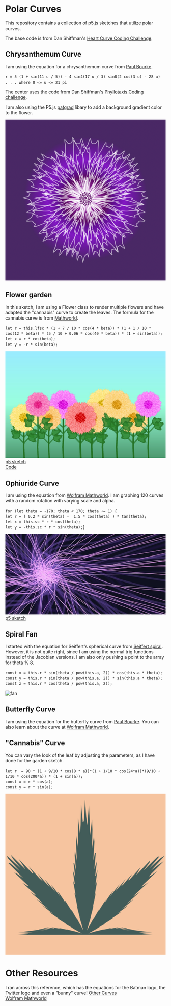 # Polar Curves

 This repository contains a collection of p5.js sketches that utilize polar curves. 
 
 
 The base code is from Dan Shiffman's [Heart Curve Coding Challenge](https://thecodingtrain.com/challenges/134-heart-curve).   
 
 
 ## Chrysanthemum Curve

 I am using the equation for a chrysanthemum curve from [Paul Bourke](http://paulbourke.net/geometry/chrysanthemum/).  

 `r = 5 (1 + sin(11 u / 5)) - 4 sin4(17 u / 3) sin8(2 cos(3 u) - 28 u)  . . . where 0 <= u <= 21 pi`  

The center uses the code from Dan Shiffman's [Phyllotaxis Coding challenge](https://thecodingtrain.com/challenges/30-phyllotaxis).


I am also using the P5.js [patgrad](https://github.com/antiboredom/p5.patgrad) libary to add a background gradient color to the flower.

![](assets/purple.png)

## Flower garden

In this sketch, I am using a Flower class to render multiple flowers and have adapted the "cannabis" curve to create the leaves. The formula for the cannabis curve is from [Mathworld](https://mathworld.wolfram.com/CannabisCurve.html).

`let r = this.lfsc * (1 + 7 / 10 * cos(4 * beta)) * (1 + 1 / 10 * cos(12 * beta)) * (5 / 10 + 0.06 * cos(40 * beta)) * (1 + sin(beta));`   
`let x = r * cos(beta);`    
`let y = -r * sin(beta);`

![](assets/chrysanthemum_garden.jpg)  
[p5 sketch](https://editor.p5js.org/kfahn/sketches/wnQDK8Qog)  
[Code](https://github.com/kfahn22/polar_curves/tree/main/chrystanthemum_garden)

## Ophiuride Curve

I am using the equation from [Wolfram Mathworld](https://mathworld.wolfram.com/Ophiuride.html).  I am graphing 120 curves with a random rotation with varying scale and alpha.

`for (let theta = -170; theta < 170; theta += 1) {`        
`let r = ( 0.2 * sin(theta) -  1.5 * cos(theta) ) * tan(theta);`  
`let x = this.sc * r * cos(theta);`    
`let y = -this.sc * r * sin(theta);}`

![](assets/ophiuride1.jpg)
[p5 sketch](https://editor.p5js.org/kfahn/sketches/TflYfJiF3)

## Spiral Fan

I started with the equation for Seiffert's spherical curve from [Seiffert spiral](https://www.wolframalpha.com/input/?i=seiffert%27s+spherical+spiral).  However, it is not quite right, since I am using the normal trig functions instead of the Jacobian versions.  I am also only pushing a point to the array for theta % 8.  

`const x = this.r * sin(theta / pow(this.a, 2)) * cos(this.a * theta);`  
`const y = this.r * sin(theta / pow(this.a, 2)) * sin(this.a * theta);`  
`const z = this.r * cos(theta / pow(this.a, 2));`

![fan](https://github.com/kfahn22/polar_curves/assets/65121394/30f4b722-0ef2-4bcd-b2cf-2c404f5fdadd)


## Butterfly Curve

I am using the equation for the butterfly curve from [Paul Bourke](http://paulbourke.net/geometry/butterfly/). You can also learn about the curve at [Wolfram Mathworld](https://mathworld.wolfram.com/ButterflyCurve.html).


## "Cannabis" Curve

You can vary the look of the leaf by adjusting the parameters, as I have done for the garden sketch.

`let r  = 90 * (1 + 9/10 * cos(8 * a))*(1 + 1/10 * cos(24*a))*(9/10 + 1/10 * cos(200*a)) * (1 + sin(a));`  
`const x = r * cos(a);`  
`const y = r * sin(a);`

![](assets/cannabis.png)

# Other Resources

I ran across this reference, which has the equations for the Batman logo, the Twitter logo and even a "bunny" curve!
[Other Curves](https://blog.wolframalpha.com/2013/07/18/even-more-formulas-for-everything-from-filled-algebraic-curves-to-the-twitter-bird-the-american-flag-chocolate-easter-bunnies-and-the-superman-solid/)  
[Wolfram Mathworld](https://mathworld.wolfram.com/topics/PlaneCurves.html)
